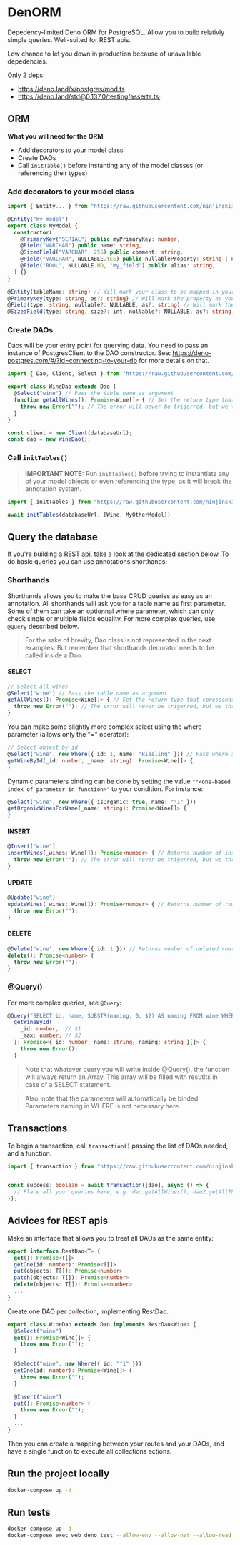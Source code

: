 # DenORM
Depedency-limited Deno ORM for PostgreSQL. Allow you to build relativly simple queries.
Well-suited for REST apis.

Low chance to let you down in production because of unavailable depedencies.

Only 2 deps:
* https://deno.land/x/postgres/mod.ts
* https://deno.land/std@0.137.0/testing/asserts.ts;


## ORM
<b>What you will need for the ORM</b>
* Add decorators to your model class
* Create DAOs
* Call `initTable()` before instanting any of the model classes (or referencing their types)

### Add decorators to your model class

```ts
import { Entity... } from "https://raw.githubusercontent.com/ninjinskii/denorm/master/mod.ts"

@Entity("my_model")
export class MyModel {
  constructor(
    @PrimaryKey("SERIAL") public myPrimaryKey: number,
    @Field("VARCHAR") public name: string,
    @SizedField("VARCHAR", 255) public comment: string,
    @Field("VARCHAR", NULLABLE.YES) public nullableProperty: string | null,
    @Field("BOOL", NULLABLE.NO, "my_field") public alias: string,
  ) {}
}
```

```ts
@Entity(tableName: string) // Will mark your class to be mapped in your DB, bearing the provided name.
@PrimaryKey(type: string, as?: string) // Will mark the property as your primary key with the provided type. If set, `as` your field will take that name in the database.
@Field(type: string, nullable?: NULLABLE, as?: string) // Will mark the property as a standard field, with the provided type.
@SizedField(type: string, size?: int, nullable?: NULLABLE, as?: string) // Will mark the property as a standard field, with the provided type and size (e.g; VARCHAR(255)).
```

### Create DAOs

Daos will be your entry point for querying data.
You need to pass an instance of PostgresClient to the DAO constructor.
See: https://deno-postgres.com/#/?id=connecting-to-your-db for more details on that.

```ts
import { Dao, Client, Select } from "https://raw.githubusercontent.com/ninjinskii/denorm/master/mod.ts"

export class WineDao extends Dao {
  @Select("wine") // Pass the table name as argument
  function getAllWines(): Promise<Wine[]> { // Set the return type that coresponds to the fetched data
    throw new Error(""); // The error will never be trigerred, but we throw it to avoid linter complaints.
  }
}

const client = new Client(databaseUrl);
const dao = new WineDao();

```

### Call `initTables()` 

> __IMPORTANT NOTE:__
Run `initTables()` before trying to instantiate any of your model objects or even referencing the type, as it will break the annotation system.
```ts
import { initTables } from "https://raw.githubusercontent.com/ninjinskii/denorm/master/mod.ts"

await initTables(databaseUrl, [Wine, MyOtherModel])
```

## Query the database
If you're building a REST api, take a look at the dedicated section below.
To do basic queries you can use annotations shorthands:

### Shorthands
Shorthands allows you to make the base CRUD queries as easy as an annotation.
All shorthands will ask you for a table name as first parameter.
Some of them can take an optionnal where parameter, which can only check single or multiple fields equality.
For more complex queries, use `@Query` described below.

> For the sake of brevity, Dao class is not represented in the next examples. But remember that shorthands decorator needs to be called inside a Dao.

#### SELECT

```ts
// Select all wines
@Select("wine") // Pass the table name as argument
getAllWines(): Promise<Wine[]> { // Set the return type that coresponds to the fetched data
  throw new Error(""); // The error will never be trigerred, but we throw it to avoid linter complaints.
}
```

You can make some slightly more complex select using the where parameter (allows only the "=" operator):
```ts
// Select object by id
@Select("wine", new Where({ id: 1, name: "Riesling" })) // Pass where as argument.
getWineById(_id: number, _name: string): Promise<Wine[]> {
}
```

Dynamic parameters binding can be done by setting the value `"°<one-based index of parameter in function>"` to your condition.
For instance:

```ts
@Select("wine", new Where({ isOrganic: true, name: "°1" })) 
getOrganicWinesForName(_name: string): Promise<Wine[]> {
}
```

#### INSERT

```ts
@Insert("wine")
insertWines(_wines: Wine[]): Promise<number> { // Returns number of inserted rows
  throw new Error(""); // The error will never be trigerred, but we throw it to avoid linter complaints.
}
```

#### UPDATE

```ts
@Update("wine")
updateWines(_wines: Wine[]): Promise<number> { // Returns number of rows affected
  throw new Error("");
}
```

#### DELETE

```ts
@Delete("wine", new Where({ id: 1 })) // Returns number of deleted rows. Where is mandatory for Delete shorthand.
delete(): Promise<number> {
  throw new Error("");
}
```

### @Query()
For more complex queries, see `@Query`:
```ts
@Query("SELECT id, name, SUBSTR(naming, 0, $2) AS naming FROM wine WHERE id = $1")
  getWineById(
    _id: number,  // $1
    _max: number, // $2
  ): Promise<{ id: number; name: string; naming: string }[]> {
    throw new Error();
  }
```

> Note that whatever query you will write inside @Query(), the function will always return an Array.
> This array will be filled with resutlts in case of a SELECT statement.

> Also, note that the parameters will automatically be binded. Parameters naming in WHERE is not necessary here.

## Transactions
To begin a transaction, call `transaction()` passing the list of DAOs needed, and a function.
```ts
import { transaction } from "https://raw.githubusercontent.com/ninjinskii/denorm/master/mod.ts"


const success: boolean = await transaction([dao], async () => {
  // Place all your queries here, e.g. dao.getAllWines(); dao2.getAllThing();
});
```

## Advices for REST apis
Make an interface that allows you to treat all DAOs as the same entity:

```ts
export interface RestDao<T> {
  get(): Promise<T[]>
  getOne(id: number): Promise<T[]>
  put(objects: T[]): Promise<number>
  patch(objects: T[]): Promise<number>
  delete(objects: T[]): Promise<number>
  ...
}
```
Create one DAO per collection, implementing RestDao.

```ts
export class WineDao extends Dao implements RestDao<Wine> {
  @Select("wine")
  get(): Promise<Wine[]> {
    throw new Error("");
  }

  @Select("wine", new Where({ id: "°1" }))
  getOne(id: number): Promise<Wine[]> {
    throw new Error("");
  }

  @Insert("wine")
  put(): Promise<number> {
    throw new Error("");
  }
  ...
}
```

Then you can create a mapping between your routes and your DAOs, and have a single function to execute all collections actions.

## Run the project locally
```bash
docker-compose up -d
```

## Run tests
```bash
docker-compose up -d
docker-compose exec web deno test --allow-env --allow-net --allow-read tests
```
